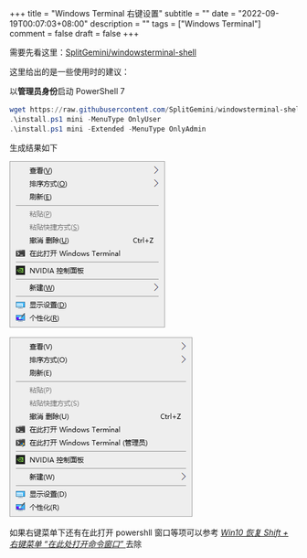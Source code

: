 +++
title = "Windows Terminal 右键设置"
subtitle = ""
date = "2022-09-19T00:07:03+08:00"
description = ""
tags = ["Windows Terminal"]
comment = false
draft = false
+++

需要先看这里：[SplitGemini/windowsterminal-shell](https://github.com/SplitGemini/windowsterminal-shell)

这里给出的是一些使用时的建议：

以**管理员身份**启动 PowerShell 7

```powershell 
wget https://raw.githubusercontent.com/SplitGemini/windowsterminal-shell/master/install.ps1
.\install.ps1 mini -MenuType OnlyUser
.\install.ps1 mini -Extended -MenuType OnlyAdmin 
```

生成结果如下

![直接右键的结果](jees8U.png)

![Shift+右键的结果](jeeUDs.png)

如果右键菜单下还有在此打开 powershll 窗口等项可以参考 *[Win10 恢复 Shift + 右键菜单 “在此处打开命令窗口” ](https://zhuanlan.zhihu.com/p/38166769)* 去除

